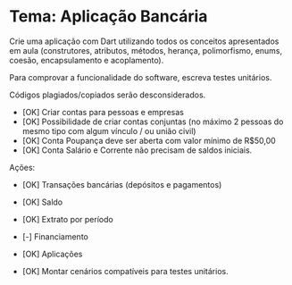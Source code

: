 # Tema: Aplicação Bancária 

Crie uma aplicação com Dart utilizando todos os  conceitos apresentados em aula (construtores, atributos, métodos, herança, polimorfismo, enums, coesão, encapsulamento e acoplamento).

Para comprovar a  funcionalidade do software, escreva testes unitários.

Códigos plagiados/copiados serão desconsiderados.

-  [OK] Criar contas para pessoas e empresas
-  [OK] Possibilidade de criar contas conjuntas (no máximo 2 pessoas do mesmo tipo com algum vínculo / ou união civil)
-  [OK] Conta Poupança deve ser aberta com valor mínimo de R$50,00 
-  [OK] Conta Salário e Corrente não precisam de saldos iniciais. 

Ações:
-  [OK] Transações bancárias (depósitos e pagamentos)
-  [OK] Saldo
-  [OK] Extrato por período
-  [-] Financiamento 
-  [OK] Aplicações

-  [OK] Montar cenários compatíveis para testes unitários.
